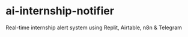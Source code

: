 # ai-internship-notifier
Real-time internship alert system using Replit, Airtable, n8n &amp; Telegram
